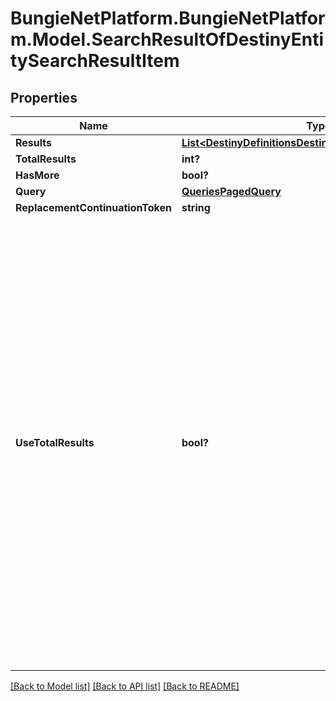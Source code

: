 # BungieNetPlatform.BungieNetPlatform.Model.SearchResultOfDestinyEntitySearchResultItem
## Properties

Name | Type | Description | Notes
------------ | ------------- | ------------- | -------------
**Results** | [**List&lt;DestinyDefinitionsDestinyEntitySearchResultItem&gt;**](DestinyDefinitionsDestinyEntitySearchResultItem.md) |  | [optional] 
**TotalResults** | **int?** |  | [optional] 
**HasMore** | **bool?** |  | [optional] 
**Query** | [**QueriesPagedQuery**](QueriesPagedQuery.md) |  | [optional] 
**ReplacementContinuationToken** | **string** |  | [optional] 
**UseTotalResults** | **bool?** | If useTotalResults is true, then totalResults represents an accurate count.  If False, it does not, and may be estimated/only the size of the current page.  Either way, you should probably always only trust hasMore.  This is a long-held historical throwback to when we used to do paging with known total results. Those queries toasted our database, and we were left to hastily alter our endpoints and create backward- compatible shims, of which useTotalResults is one. | [optional] 

[[Back to Model list]](../README.md#documentation-for-models) [[Back to API list]](../README.md#documentation-for-api-endpoints) [[Back to README]](../README.md)

